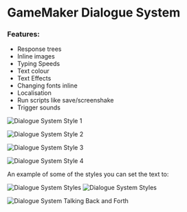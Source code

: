 # GameMaker Dialogue System

### Features: 
* Response trees
* Inline images
* Typing Speeds 
* Text colour
* Text Effects
* Changing fonts inline
* Localisation
* Run scripts like save/screenshake
* Trigger sounds

![Dialogue System Style 1](http://www.davetech.co.uk/i/github_images/dialogue-style2.gif)

![Dialogue System Style 2](http://www.davetech.co.uk/i/github_images/dialogue-style1.gif)

![Dialogue System Style 3](http://www.davetech.co.uk/i/github_images/dialogue-style4.gif)

![Dialogue System Style 4](http://www.davetech.co.uk/i/github_images/dialogue-style3.gif)

An example of some of the styles you can set the text to: 

![Dialogue System Styles](http://www.davetech.co.uk/i/github_images/dialogue_styles1.gif)
![Dialogue System Styles](http://www.davetech.co.uk/i/github_images/dialogue_styles2.gif)

![Dialogue System Talking Back and Forth](http://www.davetech.co.uk/i/github_images/dialogue-talk-back-and-forth.gif)
